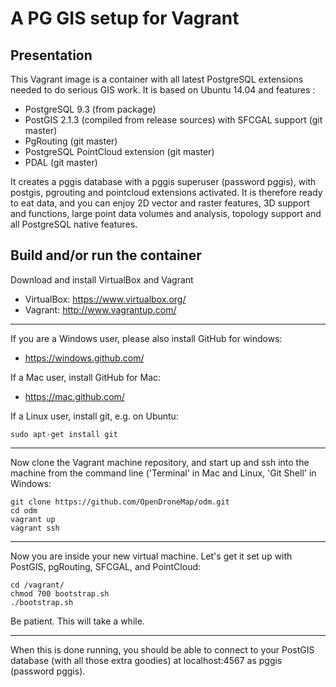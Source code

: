 A PG GIS setup for Vagrant
==========================

Presentation
------------

This Vagrant image is a container with all latest PostgreSQL extensions needed to do serious GIS work.
It is based on Ubuntu 14.04 and features :

* PostgreSQL 9.3 (from package)
* PostGIS 2.1.3 (compiled from release sources) with SFCGAL support (git master)
* PgRouting (git master)
* PostgreSQL PointCloud extension (git master)
* PDAL (git master)

It creates a pggis database with a pggis superuser (password pggis), with postgis, pgrouting and pointcloud extensions activated. It is therefore ready to eat data, and you can enjoy 2D vector and raster features, 3D support and functions, large point data volumes and analysis, topology support and all PostgreSQL native features.

Build and/or run the container
------------------------------

Download and install VirtualBox and Vagrant

* VirtualBox: https://www.virtualbox.org/
* Vagrant: http://www.vagrantup.com/

---

If you are a Windows user, please also install GitHub for windows:

* https://windows.github.com/

If a Mac user, install GitHub for Mac:

* https://mac.github.com/

If a Linux user, install git, e.g. on Ubuntu:

```sudo apt-get install git```

---

Now clone the Vagrant machine repository, and start up and ssh into the machine from the command line
('Terminal' in Mac and Linux, 'Git Shell' in Windows:

```SHELL
git clone https://github.com/OpenDroneMap/odm.git
cd odm
vagrant up
vagrant ssh
```
---

Now you are inside your new virtual machine. Let's get it set up with PostGIS, pgRouting, SFCGAL, and PointCloud:

```SHELL
cd /vagrant/
chmod 700 bootstrap.sh
./bootstrap.sh
```
Be patient. This will take a while.

---

When this is done running, you should be able to connect to your PostGIS database (with all those extra goodies) at localhost:4567 as pggis (password pggis).
